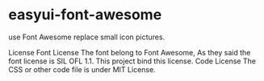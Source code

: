 # easyui-font-awesome
use Font Awesome replace small icon pictures.

License
Font License
The font belong to Font Awesome, As they said the font license is SIL OFL 1.1.
This project bind this license.
Code License
The CSS or other code file is under MIT License. 

